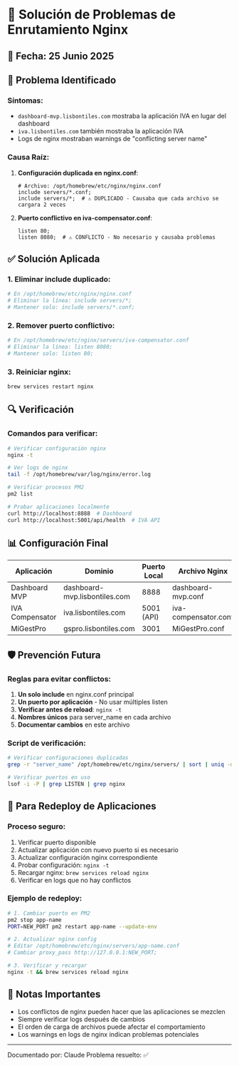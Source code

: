 # 🔧 Solución de Problemas de Enrutamiento Nginx

## 📅 Fecha: 25 Junio 2025

## 🚨 Problema Identificado

### Síntomas:
- `dashboard-mvp.lisbontiles.com` mostraba la aplicación IVA en lugar del dashboard
- `iva.lisbontiles.com` también mostraba la aplicación IVA
- Logs de nginx mostraban warnings de "conflicting server name"

### Causa Raíz:
1. **Configuración duplicada en nginx.conf**:
   ```nginx
   # Archivo: /opt/homebrew/etc/nginx/nginx.conf
   include servers/*.conf;
   include servers/*;  # ⚠️ DUPLICADO - Causaba que cada archivo se cargara 2 veces
   ```

2. **Puerto conflictivo en iva-compensator.conf**:
   ```nginx
   listen 80;
   listen 8080;  # ⚠️ CONFLICTO - No necesario y causaba problemas
   ```

## ✅ Solución Aplicada

### 1. Eliminar include duplicado:
```bash
# En /opt/homebrew/etc/nginx/nginx.conf
# Eliminar la línea: include servers/*;
# Mantener solo: include servers/*.conf;
```

### 2. Remover puerto conflictivo:
```bash
# En /opt/homebrew/etc/nginx/servers/iva-compensator.conf
# Eliminar la línea: listen 8080;
# Mantener solo: listen 80;
```

### 3. Reiniciar nginx:
```bash
brew services restart nginx
```

## 🔍 Verificación

### Comandos para verificar:
```bash
# Verificar configuración nginx
nginx -t

# Ver logs de nginx
tail -f /opt/homebrew/var/log/nginx/error.log

# Verificar procesos PM2
pm2 list

# Probar aplicaciones localmente
curl http://localhost:8888  # Dashboard
curl http://localhost:5001/api/health  # IVA API
```

## 📊 Configuración Final

| Aplicación | Dominio | Puerto Local | Archivo Nginx |
|------------|---------|--------------|---------------|
| Dashboard MVP | dashboard-mvp.lisbontiles.com | 8888 | dashboard-mvp.conf |
| IVA Compensator | iva.lisbontiles.com | 5001 (API) | iva-compensator.conf |
| MiGestPro | gspro.lisbontiles.com | 3001 | MiGestPro.conf |

## 🛡️ Prevención Futura

### Reglas para evitar conflictos:
1. **Un solo include** en nginx.conf principal
2. **Un puerto por aplicación** - No usar múltiples listen
3. **Verificar antes de reload**: `nginx -t`
4. **Nombres únicos** para server_name en cada archivo
5. **Documentar cambios** en este archivo

### Script de verificación:
```bash
# Verificar configuraciones duplicadas
grep -r "server_name" /opt/homebrew/etc/nginx/servers/ | sort | uniq -d

# Verificar puertos en uso
lsof -i -P | grep LISTEN | grep nginx
```

## 🚀 Para Redeploy de Aplicaciones

### Proceso seguro:
1. Verificar puerto disponible
2. Actualizar aplicación con nuevo puerto si es necesario
3. Actualizar configuración nginx correspondiente
4. Probar configuración: `nginx -t`
5. Recargar nginx: `brew services reload nginx`
6. Verificar en logs que no hay conflictos

### Ejemplo de redeploy:
```bash
# 1. Cambiar puerto en PM2
pm2 stop app-name
PORT=NEW_PORT pm2 restart app-name --update-env

# 2. Actualizar nginx config
# Editar /opt/homebrew/etc/nginx/servers/app-name.conf
# Cambiar proxy_pass http://127.0.0.1:NEW_PORT;

# 3. Verificar y recargar
nginx -t && brew services reload nginx
```

## 📝 Notas Importantes

- Los conflictos de nginx pueden hacer que las aplicaciones se mezclen
- Siempre verificar logs después de cambios
- El orden de carga de archivos puede afectar el comportamiento
- Los warnings en logs de nginx indican problemas potenciales

---
Documentado por: Claude
Problema resuelto: ✅